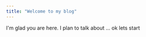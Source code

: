 ```yaml
---
title: "Welcome to my blog"
---
```


I'm glad you are here. I plan to talk about ...
 ok lets start
